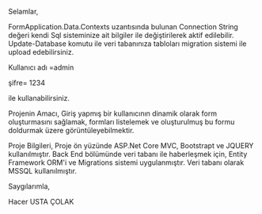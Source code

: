 Selamlar,

  FormApplication.Data.Contexts uzantısında bulunan Connection String değeri kendi Sql sisteminize ait bilgiler ile değiştirilerek aktif edilebilir.
  Update-Database komutu ile veri tabanınıza tabloları migration sistemi ile upload edebilirsiniz.
  
  Kullanıcı adı =admin

  şifre= 1234

ile kullanabilirsiniz.

Projenin Amacı, 
Giriş yapmış bir kullanıcının dinamik olarak form oluşturmasını sağlamak, formları listelemek ve oluşturulmuş bu formu doldurmak üzere görüntüleyebilmektir.

Proje Bilgileri,
Proje ön yüzünde ASP.Net Core MVC, Bootstrapt ve JQUERY kullanılmıştır.
Back End bölümünde veri tabanı ile haberleşmek için, Entity Framework ORM'i ve Migrations sistemi uygulanmıştır.
Veri tabanı olarak MSSQL kullanılmıştır.

Saygılarımla,

Hacer USTA ÇOLAK

